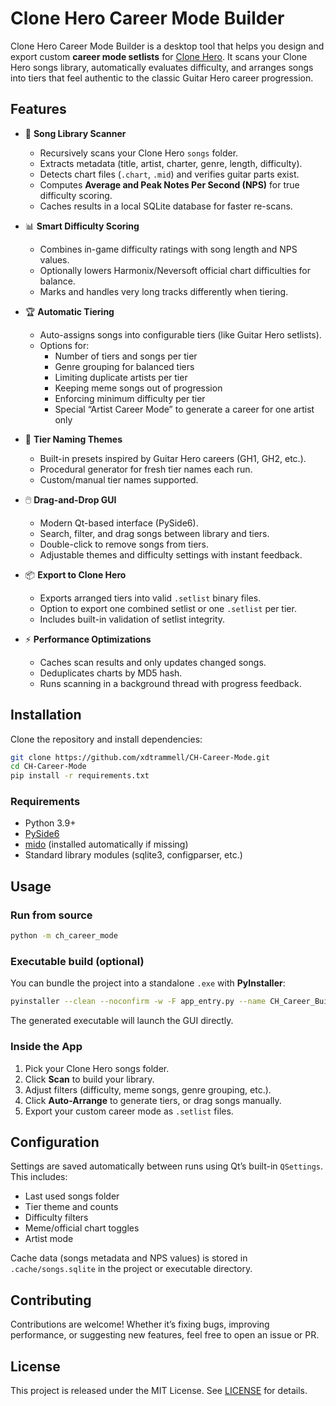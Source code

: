 # Clone Hero Career Mode Builder

Clone Hero Career Mode Builder is a desktop tool that helps you design and export custom **career mode setlists** for [Clone Hero](https://clonehero.net/). It scans your Clone Hero songs library, automatically evaluates difficulty, and arranges songs into tiers that feel authentic to the classic Guitar Hero career progression.

## Features

- 🎵 **Song Library Scanner**
  - Recursively scans your Clone Hero `songs` folder.
  - Extracts metadata (title, artist, charter, genre, length, difficulty).
  - Detects chart files (`.chart`, `.mid`) and verifies guitar parts exist.
  - Computes **Average and Peak Notes Per Second (NPS)** for true difficulty scoring.
  - Caches results in a local SQLite database for faster re-scans.

- 📊 **Smart Difficulty Scoring**
  - Combines in-game difficulty ratings with song length and NPS values.
  - Optionally lowers Harmonix/Neversoft official chart difficulties for balance.
  - Marks and handles very long tracks differently when tiering.

- 🏆 **Automatic Tiering**
  - Auto-assigns songs into configurable tiers (like Guitar Hero setlists).
  - Options for:
    - Number of tiers and songs per tier
    - Genre grouping for balanced tiers
    - Limiting duplicate artists per tier
    - Keeping meme songs out of progression
    - Enforcing minimum difficulty per tier
    - Special “Artist Career Mode” to generate a career for one artist only

- 🎨 **Tier Naming Themes**
  - Built-in presets inspired by Guitar Hero careers (GH1, GH2, etc.).
  - Procedural generator for fresh tier names each run.
  - Custom/manual tier names supported.

- 🖱️ **Drag-and-Drop GUI**
  - Modern Qt-based interface (PySide6).
  - Search, filter, and drag songs between library and tiers.
  - Double-click to remove songs from tiers.
  - Adjustable themes and difficulty settings with instant feedback.

- 📦 **Export to Clone Hero**
  - Exports arranged tiers into valid `.setlist` binary files.
  - Option to export one combined setlist or one `.setlist` per tier.
  - Includes built-in validation of setlist integrity.

- ⚡ **Performance Optimizations**
  - Caches scan results and only updates changed songs.
  - Deduplicates charts by MD5 hash.
  - Runs scanning in a background thread with progress feedback.

## Installation

Clone the repository and install dependencies:

```bash
git clone https://github.com/xdtrammell/CH-Career-Mode.git
cd CH-Career-Mode
pip install -r requirements.txt
```

### Requirements
- Python 3.9+
- [PySide6](https://pypi.org/project/PySide6/)
- [mido](https://pypi.org/project/mido/) (installed automatically if missing)
- Standard library modules (sqlite3, configparser, etc.)

## Usage

### Run from source

```bash
python -m ch_career_mode
```

### Executable build (optional)

You can bundle the project into a standalone `.exe` with **PyInstaller**:

```bash
pyinstaller --clean --noconfirm -w -F app_entry.py --name CH_Career_Builder --hidden-import mido
```

The generated executable will launch the GUI directly.

### Inside the App

1. Pick your Clone Hero songs folder.
2. Click **Scan** to build your library.
3. Adjust filters (difficulty, meme songs, genre grouping, etc.).
4. Click **Auto-Arrange** to generate tiers, or drag songs manually.
5. Export your custom career mode as `.setlist` files.

## Configuration

Settings are saved automatically between runs using Qt’s built-in `QSettings`. This includes:
- Last used songs folder
- Tier theme and counts
- Difficulty filters
- Meme/official chart toggles
- Artist mode

Cache data (songs metadata and NPS values) is stored in `.cache/songs.sqlite` in the project or executable directory.

## Contributing

Contributions are welcome! Whether it’s fixing bugs, improving performance, or suggesting new features, feel free to open an issue or PR.

## License

This project is released under the MIT License. See [LICENSE](LICENSE) for details.
